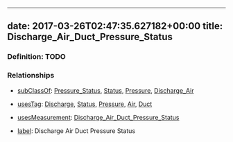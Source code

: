 
---
date: 2017-03-26T02:47:35.627182+00:00
title: Discharge_Air_Duct_Pressure_Status
---
### Definition: TODO

### Relationships

* [subClassOf](http://www.w3.org/2000/01/rdf-schema#subClassOf): [Pressure_Status](https://brickschema.org/schema/1.0/Brick#Pressure_Status), [Status](https://brickschema.org/schema/1.0/Brick#Status), [Pressure](https://brickschema.org/schema/1.0/Brick#Pressure), [Discharge_Air](https://brickschema.org/schema/1.0/Brick#Discharge_Air)

* [usesTag](https://brickschema.org/schema/1.0/BrickFrame#usesTag): [Discharge](https://brickschema.org/schema/1.0/BrickTag#Discharge), [Status](https://brickschema.org/schema/1.0/BrickTag#Status), [Pressure](https://brickschema.org/schema/1.0/BrickTag#Pressure), [Air](https://brickschema.org/schema/1.0/BrickTag#Air), [Duct](https://brickschema.org/schema/1.0/BrickTag#Duct)

* [usesMeasurement](https://brickschema.org/schema/1.0/BrickFrame#usesMeasurement): [Discharge_Air_Duct_Pressure_Status](https://brickschema.org/schema/1.0/Brick#Discharge_Air_Duct_Pressure_Status)

* [label](http://www.w3.org/2000/01/rdf-schema#label): Discharge Air Duct Pressure Status
